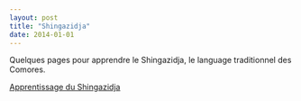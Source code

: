 ```yaml
---
layout: post
title: "Shingazidja"
date: 2014-01-01
---
```


Quelques pages pour apprendre le Shingazidja, le language traditionnel des Comores.

[Apprentissage du Shingazidja](https://www.jeyries.fr/shingazidja/)
